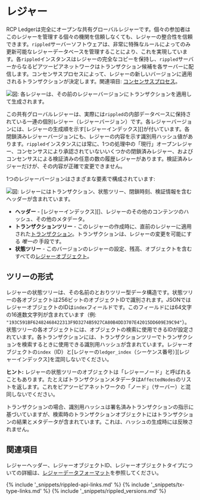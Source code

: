 # レジャー

RCP Ledgerは完全にオープンな共有グローバルレジャーです。個々の参加者はこのレジャーを管理する個々の機関を信頼しなくても、レジャーの整合性を信頼できます。`rippled`サーバーソフトウェアは、非常に特殊なルールによってのみ更新可能なレジャーデータベースを管理することにより、これを実現しています。各`rippled`インスタンスはレジャーの完全なコピーを保持し、`rippled`サーバーからなるピアツーピアネットワークはトランザクション候補を各サーバーに配信します。コンセンサスプロセスによって、レジャーの新しいバージョンに適用されるトランザクションが決定します。関連項目: [コンセンサスプロセス](consensus.html)。

![図: 各レジャーは、その前のレジャーバージョンにトランザクションを適用して生成されます。](img/ledger-changes.ja.png)

この共有グローバルレジャーは、実際には`rippled`の内部データベースに保持されている一連の個別レジャー（レジャーバージョン）です。各レジャーバージョンには、レジャーの生成順を示す[レジャーインデックス][]が付いています。各閉鎖済みレジャーバージョンにも、レジャーの内容を示す識別用ハッシュ値があります。`rippled`インスタンスには常に、1つの処理中の「現行」オープンレジャー、コンセンサスにより承認されていないいくつかの閉鎖済みレジャー、およびコンセンサスによる検証済みの任意の数の履歴レジャーがあります。検証済みレジャーだけが、その内容が正確で変更できません。

1つのレジャーバージョンはさまざまな要素で構成されています:

![図: レジャーにはトランザクション、状態ツリー、閉鎖時刻、検証情報を含むヘッダーが含まれています。](img/anatomy-of-a-ledger-simplified.ja.png)

* **ヘッダー** - [レジャーインデックス][]、レジャーのその他のコンテンツのハッシュ、その他のメタデータ。
* **トランザクションツリー** - このレジャーの作成時に、直前のレジャーに適用された[トランザクション](transaction-formats.html)。トランザクションは、レジャーの変更を可能にする _唯一の_ 手段です。
* **状態ツリー** - このバージョンのレジャーの設定、残高、オブジェクトを含むすべての[レジャーオブジェクト](ledger-object-types.html)。


## ツリーの形式

レジャーの状態ツリーは、その名前のとおりツリー型データ構造です。状態ツリーの各オブジェクトは256ビットのオブジェクトIDで識別されます。JSONではレジャーオブジェクトのIDは`index`フィールドです。このフィールドには64文字の16進数文字列が含まれています（例: `"193C591BF62482468422313F9D3274B5927CA80B4DD3707E42015DD609E39C94"`）。状態ツリーの各オブジェクトには、オブジェクトの検索に使用できるIDが設定されています。各トランザクションには、トランザクションツリーでトランザクションを検索するときに使用できる識別用ハッシュが含まれています。レジャーオブジェクトの`index`（ID）と[レジャーの`ledger_index`（シーケンス番号）][レジャーインデックス]を混同しないでください。

**ヒント:** レジャーの状態ツリーのオブジェクトは「レジャーノード」と呼ばれることもあります。たとえばトランザクションメタデータは`AffectedNodes`のリストを返します。これをピアツーピアネットワークの「ノード」（サーバー）と混同しないでください。

トランザクションの場合、識別用ハッシュは署名済みトランザクションの指示に基づいていますが、検索時のトランザクションオブジェクトにはトランザクションの結果とメタデータが含まれています。これは、ハッシュの生成時には反映されません。


## 関連項目

レジャーヘッダー、レジャーオブジェクトID、レジャーオブジェクトタイプについての詳細は、[レジャーデータフォーマット](ledger-data-formats.html)を参照してください。


<!--{# common link defs #}-->
{% include '_snippets/rippled-api-links.md' %}
{% include '_snippets/tx-type-links.md' %}
{% include '_snippets/rippled_versions.md' %}

